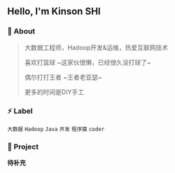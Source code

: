 ## Hello, I'm Kinson SHI

### :eyes: About
> 大数据工程师，Hadoop开发&运维，热爱互联网技术
>
> 喜欢打篮球 ~这家伙很懒，已经很久没打球了~
>
> 偶尔打打王者 ~王者老亚瑟~
>
> 更多的时间是DIY手工

### :zap: Label

`大数据`  `Hadoop`  `Java`  `开发`  `程序猿`  `coder`

### :pushpin: Project

**待补充**
